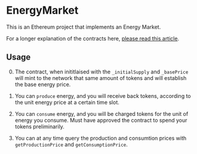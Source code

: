 # EnergyMarket

This is an Ethereum project that implements an Energy Market.

For a longer explanation of the contracts here, [please read this article](https://medium.com/coinmonks/how-to-build-an-energy-market-on-a-blockchain-c43b0cfc2d12?source=friends_link&sk=75fd59c0488c354782985321aa2919cb).


## Usage

0. The contract, when inititlaised with the `_initialSupply` and `_basePrice` will mint to the network that same amount of tokens and will establish the base energy price. 

1. You can `produce` energy, and you will receive back tokens, according to the unit energy price at a certain time slot.

2. You can `consume` energy, and you will be charged tokens for the unit of energy you consume. Must have approved the contract to spend your tokens preliminarily.

3. You can at any time query the production and consumtion prices with `getProductionPrice` and `getConsumptionPrice`.